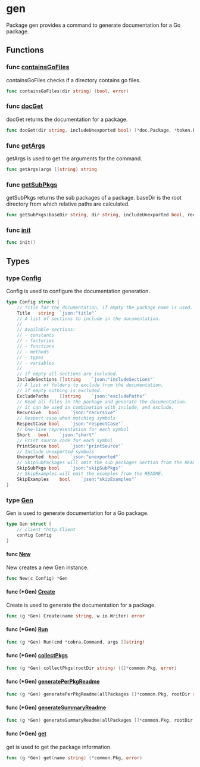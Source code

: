 # gen

Package gen provides a command to generate documentation for a Go package.

## Functions

### func [containsGoFiles](run.go#L152)

containsGoFiles checks if a directory contains go files.

```go
func containsGoFiles(dir string) (bool, error)
```

### func [docGet](run.go#L21)

docGet returns the documentation for a package.

```go
func docGet(dir string, includeUnexported bool) (*doc.Package, *token.FileSet, error)
```

### func [getArgs](types.go#L360)

getArgs is used to get the arguments for the command.

```go
func getArgs(args []string) string
```

### func [getSubPkgs](run.go#L76)

getSubPkgs returns the sub packages of a package.
baseDir is the root directory from which relative paths are calculated.

```go
func getSubPkgs(baseDir string, dir string, includeUnexported bool, recursive bool, excludePaths []string) ([]common.SubPkg, error)
```

### func [init](run.go#L16)

```go
func init()
```

## Types

### type [Config](types.go#L22)

Config is used to configure the documentation generation.

```go
type Config struct {
	// Title for the documentation, if empty the package name is used.
	Title	string	`json:"title"`
	// A list of sections to include in the documentation.
	//
	// Available sections:
	// - constants
	// - factories
	// - functions
	// - methods
	// - types
	// - variables
	//
	// if empty all sections are included.
	IncludeSections	[]string	`json:"includeSections"`
	// A list of folders to exclude from the documentation.
	// if empty nothing is excluded.
	ExcludePaths	[]string	`json:"excludePaths"`
	// Read all files in the package and generate the documentation.
	// it can be used in combination with include, and exclude.
	Recursive	bool	`json:"recursive"`
	// Respect case when matching symbols
	RespectCase	bool	`json:"respectCase"`
	// One-line representation for each symbol
	Short	bool	`json:"short"`
	// Print source code for each symbol
	PrintSource	bool	`json:"printSource"`
	// Include unexported symbols
	Unexported	bool	`json:"unexported"`
	// SkipSubPackages will omit the sub packages Section from the README.
	SkipSubPkgs	bool	`json:"skipSubPkgs"`
	// SkipExamples will omit the examples from the README.
	SkipExamples	bool	`json:"skipExamples"`
}
```

### type [Gen](types.go#L58)

Gen is used to generate documentation for a Go package.

```go
type Gen struct {
	// client *http.Client
	config Config
}
```

#### func [New](types.go#L64)

New creates a new Gen instance.

```go
func New(c Config) *Gen
```

#### func (*Gen) [Create](types.go#L69)

Create is used to generate the documentation for a package.

```go
func (g *Gen) Create(name string, w io.Writer) error
```

#### func (*Gen) [Run](types.go#L113)

```go
func (g *Gen) Run(cmd *cobra.Command, args []string)
```

#### func (*Gen) [collectPkgs](types.go#L155)

```go
func (g *Gen) collectPkgs(rootDir string) ([]*common.Pkg, error)
```

#### func (*Gen) [generatePerPkgReadme](types.go#L248)

```go
func (g *Gen) generatePerPkgReadme(allPackages []*common.Pkg, rootDir string, cfg Config)
```

#### func (*Gen) [generateSummaryReadme](types.go#L311)

```go
func (g *Gen) generateSummaryReadme(allPackages []*common.Pkg, rootDir string, cfg Config)
```

#### func (*Gen) [get](types.go#L79)

get is used to get the package information.

```go
func (g *Gen) get(name string) (*common.Pkg, error)
```
